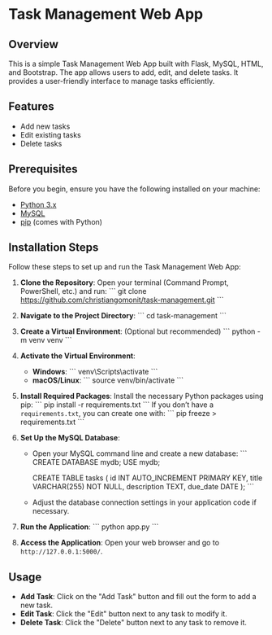 
# Task Management Web App

## Overview

This is a simple Task Management Web App built with Flask, MySQL, HTML, and Bootstrap. The app allows users to add, edit, and delete tasks. It provides a user-friendly interface to manage tasks efficiently.

## Features

- Add new tasks
- Edit existing tasks
- Delete tasks

## Prerequisites

Before you begin, ensure you have the following installed on your machine:

- [Python 3.x](https://www.python.org/downloads/)
- [MySQL](https://dev.mysql.com/downloads/mysql/)
- [pip](https://pip.pypa.io/en/stable/) (comes with Python)

## Installation Steps

Follow these steps to set up and run the Task Management Web App:

1. **Clone the Repository**:
   Open your terminal (Command Prompt, PowerShell, etc.) and run:
   \`\`\`
   git clone https://github.com/christiangomonit/task-management.git
   \`\`\`

2. **Navigate to the Project Directory**:
   \`\`\`
   cd task-management
   \`\`\`

3. **Create a Virtual Environment**:
   (Optional but recommended)
   \`\`\`
   python -m venv venv
   \`\`\`

4. **Activate the Virtual Environment**:
   - **Windows**:
     \`\`\`
     venv\Scripts\activate
     \`\`\`
   - **macOS/Linux**:
     \`\`\`
     source venv/bin/activate
     \`\`\`

5. **Install Required Packages**:
   Install the necessary Python packages using pip:
   \`\`\`
   pip install -r requirements.txt
   \`\`\`
   If you don’t have a `requirements.txt`, you can create one with:
   \`\`\`
   pip freeze > requirements.txt
   \`\`\`

6. **Set Up the MySQL Database**:
   - Open your MySQL command line and create a new database:
     \`\`\`
     CREATE DATABASE mydb;
     USE mydb;

     CREATE TABLE tasks (
         id INT AUTO_INCREMENT PRIMARY KEY,
         title VARCHAR(255) NOT NULL,
         description TEXT,
         due_date DATE
     );
     \`\`\`
   - Adjust the database connection settings in your application code if necessary.

7. **Run the Application**:
   \`\`\`
   python app.py
   \`\`\`

8. **Access the Application**:
   Open your web browser and go to `http://127.0.0.1:5000/`.

## Usage

- **Add Task**: Click on the "Add Task" button and fill out the form to add a new task.
- **Edit Task**: Click the "Edit" button next to any task to modify it.
- **Delete Task**: Click the "Delete" button next to any task to remove it.